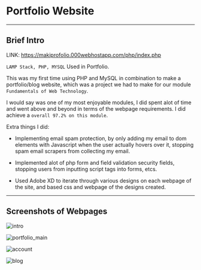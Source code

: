 # Portfolio Website

------
## Brief Intro
LINK: https://makiprofolio.000webhostapp.com/php/index.php

`LAMP Stack, PHP, MYSQL` Used in Portfolio.

This was my first time using PHP and MySQL in combination to make a portfolio/blog website, which was a project we had to make for our module `Fundamentals of Web Technology`. 

I would say was one of my most enjoyable modules, I did spent alot of time and went above and beyond in terms of the webpage requirements. I did achieve a `overall 97.2% on this module`.


Extra things I did:

- Implementing email spam protection, by only adding my email to dom elements with Javascript when the user actually hovers over it, stopping spam email scrapers from collecting my email.

- Implemented alot of php form and field validation security fields, stopping users from inputting script tags into forms, etcs.

- Used Adobe XD to iterate through various designs on each webpage of the site, and based css and webpage of the designs created.

------
## Screenshots of Webpages

![intro](https://user-images.githubusercontent.com/52138450/140587140-1ee41cf8-1635-49cb-9d5c-05f460c68bdf.gif)

![portfolio_main](https://user-images.githubusercontent.com/52138450/140586644-e442fc58-50d9-47e1-bd3a-1cd9d16033e3.PNG)

![account](https://user-images.githubusercontent.com/52138450/140587585-58f12010-8513-4b7e-b22f-730981590c1d.PNG)

![blog](https://user-images.githubusercontent.com/52138450/140587588-73a1b386-75e1-402a-8baa-85b480b1f37d.PNG)

